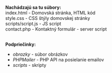 <strong>Nachádzajú sa tu súbory:</strong>
<br>
index.html - Domovská stránka, HTML kód
<br>
style.css - CSS štýly domovskej stránky
<br>
scripts/script.js - JS script
<br>
contact.php - Kontaktný formulár - server script
<br><br>

<strong>Podpriečinky:</strong>
<ul>
  <li><i>obrazky</i> - súbor obrázkov</li>
  <li><i>PHPMailer</i> - PHP API na posielanie emailov</li>
  <li><i>scripts</i> - skripty</li>
